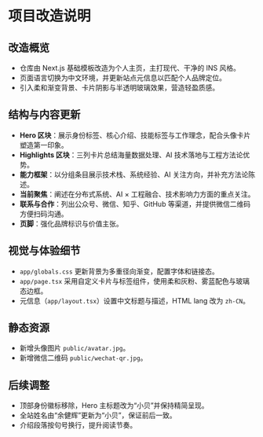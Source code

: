 # 项目改造说明

## 改造概览
- 仓库由 Next.js 基础模板改造为个人主页，主打现代、干净的 INS 风格。
- 页面语言切换为中文环境，并更新站点元信息以匹配个人品牌定位。
- 引入柔和渐变背景、卡片阴影与半透明玻璃效果，营造轻盈质感。

## 结构与内容更新
- **Hero 区块**：展示身份标签、核心介绍、技能标签与工作理念，配合头像卡片塑造第一印象。
- **Highlights 区块**：三列卡片总结海量数据处理、AI 技术落地与工程方法论优势。
- **能力框架**：以分组条目展示技术栈、系统经验、AI 关注方向，并补充方法论陈述。
- **当前聚焦**：阐述在分布式系统、AI × 工程融合、技术影响力方面的重点关注。
- **联系与合作**：列出公众号、微信、知乎、GitHub 等渠道，并提供微信二维码方便扫码沟通。
- **页脚**：强化品牌标识与价值主张。

## 视觉与体验细节
- `app/globals.css` 更新背景为多重径向渐变，配置字体和链接态。
- `app/page.tsx` 采用自定义卡片与标签组件，使用柔和灰粉、雾蓝配色与玻璃态边框。
- 元信息（`app/layout.tsx`）设置中文标题与描述，HTML lang 改为 `zh-CN`。

## 静态资源
- 新增头像图片 `public/avatar.jpg`。
- 新增微信二维码 `public/wechat-qr.jpg`。

## 后续调整
- 顶部身份徽标移除，Hero 主标题改为“小贝”并保持精简呈现。
- 全站姓名由“余健辉”更新为“小贝”，保证前后一致。
- 介绍段落按句号换行，提升阅读节奏。
